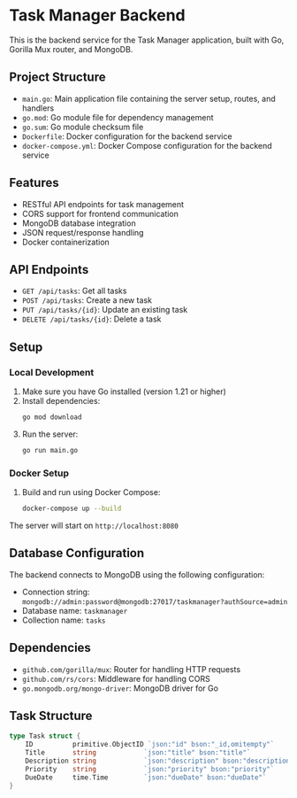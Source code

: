 # Task Manager Backend

This is the backend service for the Task Manager application, built with Go, Gorilla Mux router, and MongoDB.

## Project Structure

- `main.go`: Main application file containing the server setup, routes, and handlers
- `go.mod`: Go module file for dependency management
- `go.sum`: Go module checksum file
- `Dockerfile`: Docker configuration for the backend service
- `docker-compose.yml`: Docker Compose configuration for the backend service

## Features

- RESTful API endpoints for task management
- CORS support for frontend communication
- MongoDB database integration
- JSON request/response handling
- Docker containerization

## API Endpoints

- `GET /api/tasks`: Get all tasks
- `POST /api/tasks`: Create a new task
- `PUT /api/tasks/{id}`: Update an existing task
- `DELETE /api/tasks/{id}`: Delete a task

## Setup

### Local Development

1. Make sure you have Go installed (version 1.21 or higher)
2. Install dependencies:
   ```bash
   go mod download
   ```
3. Run the server:
   ```bash
   go run main.go
   ```

### Docker Setup

1. Build and run using Docker Compose:
   ```bash
   docker-compose up --build
   ```

The server will start on `http://localhost:8080`

## Database Configuration

The backend connects to MongoDB using the following configuration:
- Connection string: `mongodb://admin:password@mongodb:27017/taskmanager?authSource=admin`
- Database name: `taskmanager`
- Collection name: `tasks`

## Dependencies

- `github.com/gorilla/mux`: Router for handling HTTP requests
- `github.com/rs/cors`: Middleware for handling CORS
- `go.mongodb.org/mongo-driver`: MongoDB driver for Go

## Task Structure

```go
type Task struct {
    ID          primitive.ObjectID `json:"id" bson:"_id,omitempty"`
    Title       string            `json:"title" bson:"title"`
    Description string            `json:"description" bson:"description"`
    Priority    string            `json:"priority" bson:"priority"`
    DueDate     time.Time         `json:"dueDate" bson:"dueDate"`
}
``` 